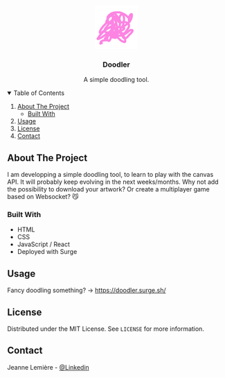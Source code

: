 
<p align="center">
  <a href="https://github.com/jeanne-lemiere/doodler">
    <img src="src/assets/logo.png" alt="Logo" width="100" height="100">
  </a>

  <h3 align="center">Doodler</h3>

  <p align="center">
    A simple doodling tool.
  </p>
</p>

<!-- TABLE OF CONTENTS -->
<details open="open">
  <summary>Table of Contents</summary>
  <ol>
    <li>
      <a href="#about-the-project">About The Project</a>
      <ul>
        <li><a href="#built-with">Built With</a></li>
      </ul>
    </li>
    <li><a href="#usage">Usage</a></li>
    <li><a href="#license">License</a></li>
    <li><a href="#contact">Contact</a></li>
  </ol>
</details>

<!-- ABOUT THE PROJECT -->
## About The Project

I am developping a simple doodling tool, to learn to play with the canvas API.
It will probably keep evolving in the next weeks/months.
Why not add the possibility to download your artwork? Or create a multiplayer game based on Websocket? 😼

### Built With

* HTML
* CSS
* JavaScript / React
* Deployed with Surge

<!-- USAGE EXAMPLES -->
## Usage

Fancy doodling something? → https://doodler.surge.sh/


<!-- LICENSE -->
## License

Distributed under the MIT License. See `LICENSE` for more information.



<!-- CONTACT -->
## Contact

Jeanne Lemière - [@Linkedin](https://www.linkedin.com/in/jeanne-lemi%C3%A8re-a4b36a1bb/)
